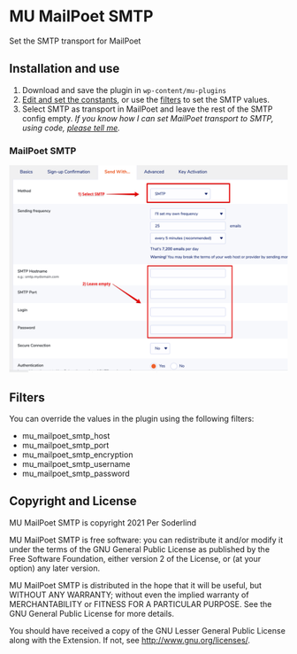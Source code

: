 # MU MailPoet SMTP

Set the SMTP transport for MailPoet

## Installation and use

1. Download and save the plugin in `wp-content/mu-plugins`
1. [Edit and set the constants](https://github.com/soderlind/mu-mailpoet-smtp/blob/main/mu-mailpoet-smtp.php#L29-L33), or use the [filters](#filters) to set the SMTP values.
1. Select SMTP as transport in MailPoet and leave the rest of the SMTP config empty. _If you know how I can set MailPoet transport to SMTP, using code, [please tell me](https://github.com/soderlind/mu-mailpoet-smtp/issues/new/choose)._

### MailPoet SMTP

<img src="assets/mailpoet-smtp-settings.png">

## Filters

You can override the values in the plugin using the following filters:

- mu_mailpoet_smtp_host
- mu_mailpoet_smtp_port
- mu_mailpoet_smtp_encryption
- mu_mailpoet_smtp_username
- mu_mailpoet_smtp_password

## Copyright and License

MU MailPoet SMTP is copyright 2021 Per Soderlind

MU MailPoet SMTP is free software: you can redistribute it and/or modify it under the terms of the GNU General Public License as published by the Free Software Foundation, either version 2 of the License, or (at your option) any later version.

MU MailPoet SMTP is distributed in the hope that it will be useful, but WITHOUT ANY WARRANTY; without even the implied warranty of MERCHANTABILITY or FITNESS FOR A PARTICULAR PURPOSE. See the GNU General Public License for more details.

You should have received a copy of the GNU Lesser General Public License along with the Extension. If not, see http://www.gnu.org/licenses/.


